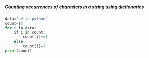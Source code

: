 ##### Counting occurrences of characters in a string using dictionaries

```python
data="hello python"
count={}
for i in data:
    if i in count:
        count[i]+=1
    else:
        count[i]=1
print(count)

```

